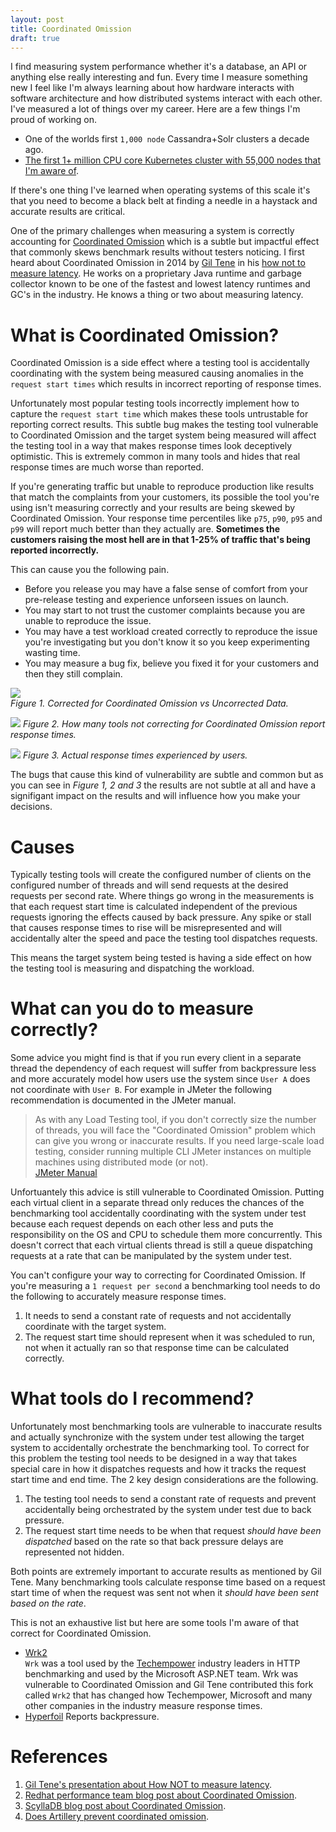 ```yaml
---
layout: post
title: Coordinated Omission
draft: true
---
```


I find measuring system performance whether it's a database, an API or anything else really interesting and fun. Every time I measure something new I feel like I'm always learning about 
how hardware interacts with software architecture and how distributed systems interact with each other. I've measured a lot of things over my career. Here are a few things I'm proud of working on.

- One of the worlds first `1,000 node` Cassandra+Solr clusters a decade ago.
- [The first 1+ million CPU core Kubernetes cluster with 55,000 nodes that I'm aware of](https://vmblog.com/archive/2018/06/28/univa-leverages-aws-to-deploy-more-than-one-million-cores-in-a-single-univa-grid-engine-cluster.aspx).

If there's one thing I've learned when operating systems of this scale it's that you need to become a black belt at finding a needle in a haystack and accurate results are critical.

One of the primary challenges when measuring a system is correctly accounting for [Coordinated Omission](https://redhatperf.github.io/post/coordinated-omission/) which is a subtle but impactful effect
that commonly skews benchmark results without testers noticing. I first heard about Coordinated Omission in 2014 by [Gil Tene](https://www.azul.com/leadership/gil-tene/) in his [how not to measure latency](https://image.slidesharecdn.com/untitled-160328112522/75/How-NOT-to-Measure-Latency-14-2048.jpg). He works on a proprietary Java runtime and garbage collector known to be one of the fastest and lowest latency runtimes and GC's in the industry. He knows a thing or two about measuring latency.

# What is Coordinated Omission?
Coordinated Omission is a side effect where a testing tool is accidentally coordinating with the system being measured causing anomalies in the `request start times` which results in incorrect reporting of response times. 

Unfortunately most popular testing tools incorrectly implement how to capture the `request start time` which makes these tools untrustable for reporting correct results.
This subtle bug makes the testing tool vulnerable to Coordinated Omission and the target system being measured will affect the testing tool in a way that makes response times look deceptively optimistic. This is extremely common in many tools and hides that real response times are much worse than reported.

If you're generating traffic but unable to reproduce production like results that match the complaints from your customers, its possible the tool you're using isn't measuring correctly and your results
are being skewed by Coordinated Omission. Your response time percentiles like `p75`, `p90`, `p95` and `p99` will report much better than they actually are. **Sometimes the customers raising the most hell are in that 1-25% of traffic that's being reported incorrectly.**

This can cause you the following pain.
- Before you release you may have a false sense of comfort from your pre-release testing and experience unforseen issues on launch.
- You may start to not trust the customer complaints because you are unable to reproduce the issue.
- You may have a test workload created correctly to reproduce the issue you're investigating but you don't know it so you keep experimenting wasting time.
- You may measure a bug fix, believe you fixed it for your customers and then they still complain.

![](https://github.com/user-attachments/assets/b39b32db-34ce-4c3b-86ac-5886165047c1)  
_Figure 1. Corrected for Coordinated Omission vs Uncorrected Data._

![](https://redhatperf.github.io/post/coordinated-omission/coordinated-omission-blocked-wait-time.png)
_Figure 2. How many tools not correcting for Coordinated Omission report response times._

![](https://redhatperf.github.io/post/coordinated-omission/coordinated-omission-cumulative-wait-time.png)
_Figure 3. Actual response times experienced by users._

The bugs that cause this kind of vulnerability are subtle and common but as you can see in _Figure 1, 2 and 3_ the results are not subtle at all and have a signifigant impact on the results 
and will influence how you make your decisions.

# Causes
Typically testing tools will create the configured number of clients on the configured number of threads and will send requests at the desired requests per second rate. Where things go wrong in the measurements is that each request start time is calculated independent of the previous requests ignoring the effects caused by back pressure. Any spike or stall that causes response times to rise will be misrepresented and will accidentally alter the speed and pace the testing tool dispatches requests.

This means the target system being tested is having a side effect on how the testing tool is measuring and dispatching the workload. 

# What can you do to measure correctly?
Some advice you might find is that if you run every client in a separate thread the dependency of each request will suffer from backpressure less and more accurately model how users use the system since `User A` does not coordinate with `User B`. For example in JMeter the following recommendation is documented in the JMeter manual.

> As with any Load Testing tool, if you don't correctly size the number of threads, you will face the "Coordinated Omission" problem which can give you wrong or inaccurate results. If you need large-scale load testing, consider running multiple CLI JMeter instances on multiple machines using distributed mode (or not).  
[JMeter Manual](https://jmeter.apache.org/usermanual/best-practices.html#:~:text=As%20with%20any%20Load%20Testing,distributed%20mode%20(or%20not))

Unfortuantely this advice is still vulnerable to Coordinated Omission. Putting each virtual client in a separate thread only reduces the chances of the benchmarking tool accidentally coordinating with the system under test because each request depends on each other less and puts the responsibility on the OS and CPU to schedule them more concurrently. This doesn't correct that each virtual clients thread is still a queue dispatching requests at a rate that can be manipulated by the system under test.

You can't configure your way to correcting for Coordinated Omission. If you're measuring a `1 request per second` a benchmarking tool needs to do the following to accurately measure response times.
1. It needs to send a constant rate of requests and not accidentally coordinate with the target system.
2. The request start time should represent when it was scheduled to run, not when it actually ran so that response time can be calculated correctly.

# What tools do I recommend?
Unfortunately most benchmarking tools are vulnerable to inaccurate results and actually synchronize with the system under test allowing the target system to accidentally orchestrate the benchmarking tool. To correct for this problem the testing tool needs to be designed in a way that takes special care in how it dispatches requests and how it tracks the request start time and end time. The 2 key design considerations are the following.
1. The testing tool needs to send a constant rate of requests and prevent accidentally being orchestrated by the system under test due to back pressure.
2. The request start time needs to be when that request _should have been dispatched_ based on the rate so that back pressure delays are represented not hidden.

Both points are extremely important to accurate results as mentioned by Gil Tene. Many benchmarking tools calculate response time based on a request start time of when the request was sent not when it _should have been sent based on the rate_.

This is not an exhaustive list but here are some tools I'm aware of that correct for Coordinated Omission.
- [Wrk2](https://github.com/giltene/wrk2)  
  `Wrk` was a tool used by the [Techempower](https://www.techempower.com/benchmarks) industry leaders in HTTP benchmarking and used by the Microsoft ASP.NET team. Wrk was vulnerable to Coordinated Omission and Gil Tene contributed this fork called `Wrk2` that has changed how Techempower, Microsoft and many other companies in the industry measure response times.
- [Hyperfoil](https://github.com/Hyperfoil/Hyperfoil)
  Reports backpressure.

# References
1. [Gil Tene's presentation about How NOT to measure latency](https://www.youtube.com/watch?v=lJ8ydIuPFeU).
1. [Redhat performance team blog post about Coordinated Omission](https://redhatperf.github.io/post/coordinated-omission/).
1. [ScyllaDB blog post about Coordinated Omission](https://www.scylladb.com/2021/04/22/on-coordinated-omission/).
2. [Does Artillery prevent coordinated omission](https://github.com/artilleryio/artillery/discussions/1472).
